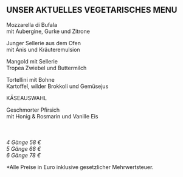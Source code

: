 ## UNSER AKTUELLES VEGETARISCHES MENU

Mozzarella di Bufala  
mit Aubergine, Gurke und Zitrone  
  
  
Junger Sellerie aus dem Ofen  
mit Anis und Kräuteremulsion  
  
  
Mangold mit Sellerie  
Tropea Zwiebel und Buttermilch  
  
  
Tortellini mit Bohne  
Kartoffel, wilder Brokkoli und Gemüsejus  
  
  
KÄSEAUSWAHL
  
  
Geschmorter Pfirsich    
mit Honig & Rosmarin und Vanille Eis  
<br>
<br>
<br>
_4 Gänge 58 €_  
_5 Gänge 68 €_   
_6 Gänge 78 €_  
  
\*Alle Preise in Euro inklusive gesetzlicher Mehrwertsteuer.
